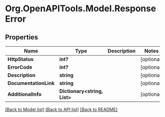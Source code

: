 # Org.OpenAPITools.Model.ResponseError
## Properties

Name | Type | Description | Notes
------------ | ------------- | ------------- | -------------
**HttpStatus** | **int?** |  | [optional] 
**ErrorCode** | **int?** |  | [optional] 
**Description** | **string** |  | [optional] 
**DocumentationLink** | **string** |  | [optional] 
**AdditionalInfo** | **Dictionary<string, List<string>>** |  | [optional] 

[[Back to Model list]](../README.md#documentation-for-models) [[Back to API list]](../README.md#documentation-for-api-endpoints) [[Back to README]](../README.md)

